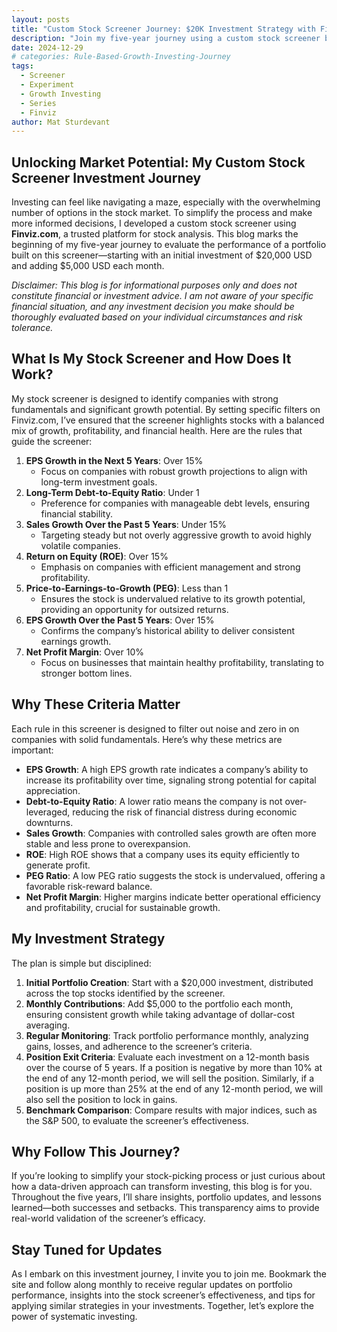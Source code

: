 ```yaml
---
layout: posts
title: "Custom Stock Screener Journey: $20K Investment Strategy with Finviz.com"
description: "Join my five-year journey using a custom stock screener built with Finviz.com. Follow the $20K investment strategy designed to identify high-growth, profitable stocks."
date: 2024-12-29
# categories: Rule-Based-Growth-Investing-Journey
tags:
  - Screener
  - Experiment
  - Growth Investing
  - Series
  - Finviz
author: Mat Sturdevant
---
```


## Unlocking Market Potential: My Custom Stock Screener Investment Journey

Investing can feel like navigating a maze, especially with the overwhelming number of options in the stock market. To simplify the process and make more informed decisions, I developed a custom stock screener using **Finviz.com**, a trusted platform for stock analysis. This blog marks the beginning of my five-year journey to evaluate the performance of a portfolio built on this screener—starting with an initial investment of $20,000 USD and adding $5,000 USD each month.

*Disclaimer: This blog is for informational purposes only and does not constitute financial or investment advice. I am not aware of your specific financial situation, and any investment decision you make should be thoroughly evaluated based on your individual circumstances and risk tolerance.*

## What Is My Stock Screener and How Does It Work?

My stock screener is designed to identify companies with strong fundamentals and significant growth potential. By setting specific filters on Finviz.com, I’ve ensured that the screener highlights stocks with a balanced mix of growth, profitability, and financial health. Here are the rules that guide the screener:

1. **EPS Growth in the Next 5 Years**: Over 15%
   - Focus on companies with robust growth projections to align with long-term investment goals.
2. **Long-Term Debt-to-Equity Ratio**: Under 1
   - Preference for companies with manageable debt levels, ensuring financial stability.
3. **Sales Growth Over the Past 5 Years**: Under 15%
   - Targeting steady but not overly aggressive growth to avoid highly volatile companies.
4. **Return on Equity (ROE)**: Over 15%
   - Emphasis on companies with efficient management and strong profitability.
5. **Price-to-Earnings-to-Growth (PEG)**: Less than 1
   - Ensures the stock is undervalued relative to its growth potential, providing an opportunity for outsized returns.
6. **EPS Growth Over the Past 5 Years**: Over 15%
   - Confirms the company’s historical ability to deliver consistent earnings growth.
7. **Net Profit Margin**: Over 10%
   - Focus on businesses that maintain healthy profitability, translating to stronger bottom lines.

## Why These Criteria Matter

Each rule in this screener is designed to filter out noise and zero in on companies with solid fundamentals. Here’s why these metrics are important:

- **EPS Growth**: A high EPS growth rate indicates a company’s ability to increase its profitability over time, signaling strong potential for capital appreciation.
- **Debt-to-Equity Ratio**: A lower ratio means the company is not over-leveraged, reducing the risk of financial distress during economic downturns.
- **Sales Growth**: Companies with controlled sales growth are often more stable and less prone to overexpansion.
- **ROE**: High ROE shows that a company uses its equity efficiently to generate profit.
- **PEG Ratio**: A low PEG ratio suggests the stock is undervalued, offering a favorable risk-reward balance.
- **Net Profit Margin**: Higher margins indicate better operational efficiency and profitability, crucial for sustainable growth.

## My Investment Strategy

The plan is simple but disciplined:

1. **Initial Portfolio Creation**: Start with a $20,000 investment, distributed across the top stocks identified by the screener.
2. **Monthly Contributions**: Add $5,000 to the portfolio each month, ensuring consistent growth while taking advantage of dollar-cost averaging.
3. **Regular Monitoring**: Track portfolio performance monthly, analyzing gains, losses, and adherence to the screener’s criteria.
4. **Position Exit Criteria**: Evaluate each investment on a 12-month basis over the course of 5 years. If a position is negative by more than 10% at the end of any 12-month period, we will sell the position. Similarly, if a position is up more than 25% at the end of any 12-month period, we will also sell the position to lock in gains.
5. **Benchmark Comparison**: Compare results with major indices, such as the S&P 500, to evaluate the screener’s effectiveness.

## Why Follow This Journey?

If you’re looking to simplify your stock-picking process or just curious about how a data-driven approach can transform investing, this blog is for you. Throughout the five years, I’ll share insights, portfolio updates, and lessons learned—both successes and setbacks. This transparency aims to provide real-world validation of the screener’s efficacy.

## Stay Tuned for Updates

As I embark on this investment journey, I invite you to join me. Bookmark the site and follow along monthly to receive regular updates on portfolio performance, insights into the stock screener’s effectiveness, and tips for applying similar strategies in your investments. Together, let’s explore the power of systematic investing.
